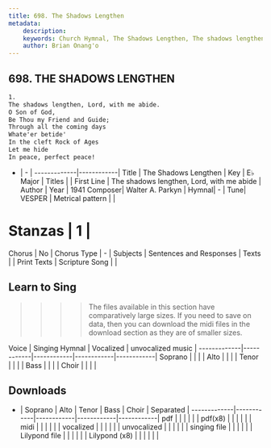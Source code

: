 ```yaml
---
title: 698. The Shadows Lengthen
metadata:
    description: 
    keywords: Church Hymnal, The Shadows Lengthen, The shadows lengthen, Lord, with me abide, 
    author: Brian Onang'o
---
```



## 698. THE SHADOWS LENGTHEN

```txt
1.
The shadows lengthen, Lord, with me abide. 
O Son of God, 
Be Thou my Friend and Guide; 
Through all the coming days 
Whate'er betide' 
In the cleft Rock of Ages 
Let me hide 
In peace, perfect peace!
```

- |   -  |
-------------|------------|
Title | The Shadows Lengthen |
Key | E♭ Major |
Titles |  |
First Line | The shadows lengthen, Lord, with me abide |
Author | 
Year | 1941
Composer| Walter A. Parkyn |
Hymnal|  - |
Tune| VESPER |
Metrical pattern | |
# Stanzas | 1 |
Chorus | No |
Chorus Type | - |
Subjects | Sentences and Responses |
Texts |  |
Print Texts | 
Scripture Song |  |
  
## Learn to Sing

>>>> The files available in this section have comparatively large sizes. If you need to save on data, then you can download the midi files in the download section as they are of smaller sizes.

Voice |  Singing Hymnal | Vocalized | unvocalized music |
-------------|------------|------------|------------|------------|
Soprano | | | |
Alto | | | |
Tenor | | | |
Bass | | | |
Choir | | | |

## Downloads

- |  Soprano | Alto | Tenor | Bass | Choir | Separated |
-------------|------------|------------|------------|------------|
pdf | | | | | |
pdf(x8) | | | | | |
midi | | | | | |
vocalized | | | | | |
unvocalized | | | | | |
singing file | | | | | |
Lilypond file | | | | | |
Lilypond (x8) | | | | | |
  